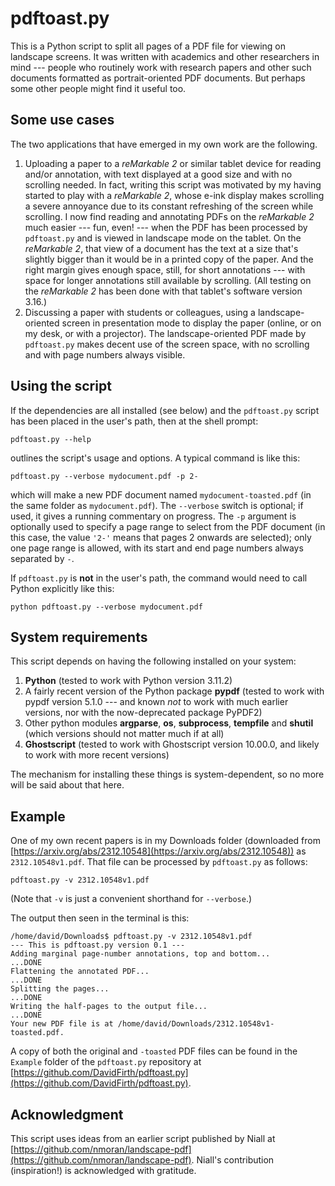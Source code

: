 # pdftoast.py

This is a Python script to split all pages of a PDF file for viewing on landscape screens.  It was written with academics and other researchers in mind --- people who routinely work with research papers and other such documents formatted as portrait-oriented PDF documents.  But perhaps some other people might find it useful too.

## Some use cases

The two applications that have emerged in my own work are the following.


1.  Uploading a paper to a _reMarkable 2_ or similar tablet device for reading and/or annotation, with text displayed at a good size and with no scrolling needed.  In fact, writing this script was motivated by my having started to play with a _reMarkable 2_, whose e-ink display makes scrolling a severe annoyance due to its constant refreshing of the screen while scrolling.  I now find reading and annotating PDFs on the _reMarkable 2_ much easier --- fun, even! --- when the PDF has been processed by `pdftoast.py` and is viewed in landscape mode on the tablet.  On the _reMarkable 2_, that view of a document has the text at a size that's slightly bigger than it would be in a printed copy of the paper.  And the right margin gives enough space, still, for short annotations --- with space for longer annotations still available by scrolling.  (All testing on the _reMarkable 2_ has been done with that tablet's software version 3.16.)
2.  Discussing a paper with students or colleagues, using a landscape-oriented screen in presentation mode to display the paper (online, or on my desk, or with a projector).  The landscape-oriented PDF made by `pdftoast.py` makes decent use of the screen space, with no scrolling and with page numbers always visible.

## Using the script

If the dependencies are all installed (see below) and the `pdftoast.py` script has been placed in the user's path, then at the shell prompt:
```
pdftoast.py --help
```
outlines the script's usage and options.  A typical command is like this:
```
pdftoast.py --verbose mydocument.pdf -p 2-
```
which will make a new PDF document named `mydocument-toasted.pdf` (in the same folder as `mydocument.pdf`).  The `--verbose` switch is optional; if used, it gives a running commentary on progress.  The `-p` argument is optionally used to specify a page range to select from the PDF document (in this case, the value `'2-'` means that pages 2 onwards are selected); only one page range is allowed, with its start and end page numbers always separated by `-`.

If `pdftoast.py` is **not** in the user's path, the command would need to call Python explicitly like this:
```
python pdftoast.py --verbose mydocument.pdf
```

## System requirements

This script depends on having the following installed on your system:

1. **Python** (tested to work with Python version 3.11.2) 
2. A fairly recent version of the Python package **pypdf** (tested to work with pypdf version 5.1.0 --- and known _not_ to work with much earlier versions, nor with the now-deprecated package PyPDF2)
3. Other python modules **argparse**, **os**, **subprocess**, **tempfile** and **shutil** (which versions should not matter much if at all)
4. **Ghostscript** (tested to work with Ghostscript version 10.00.0, and likely to work with more recent versions)

The mechanism for installing these things is system-dependent, so no more will be said about that here.

## Example

One of my own recent papers is in my Downloads folder (downloaded from [https://arxiv.org/abs/2312.10548](https://arxiv.org/abs/2312.10548)) 
as `2312.10548v1.pdf`.  That file can be processed by `pdftoast.py` as follows:
```
pdftoast.py -v 2312.10548v1.pdf
```
(Note that `-v` is just a convenient shorthand for `--verbose`.)

The output then seen in the terminal is this:
```
/home/david/Downloads$ pdftoast.py -v 2312.10548v1.pdf
--- This is pdftoast.py version 0.1 ---
Adding marginal page-number annotations, top and bottom...
...DONE
Flattening the annotated PDF...
...DONE
Splitting the pages...
...DONE
Writing the half-pages to the output file...
...DONE
Your new PDF file is at /home/david/Downloads/2312.10548v1-toasted.pdf.
```
A copy of both the original and `-toasted` PDF files can be found in the `Example` folder of the `pdftoast.py` repository at [https://github.com/DavidFirth/pdftoast.py](https://github.com/DavidFirth/pdftoast.py).

## Acknowledgment

This script uses ideas from an earlier script published by Niall at
[https://github.com/nmoran/landscape-pdf](https://github.com/nmoran/landscape-pdf).  Niall's contribution (inspiration!) is acknowledged with gratitude.
